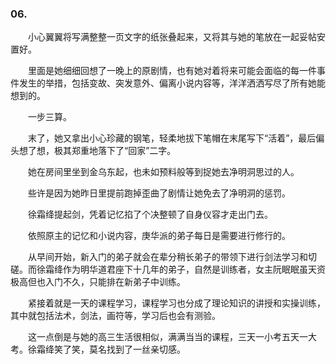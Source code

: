 ### 06.

　　小心翼翼将写满整整一页文字的纸张叠起来，又将其与她的笔放在一起妥帖安置好。

　　里面是她细细回想了一晚上的原剧情，也有她对着将来可能会面临的每一件事件发生的举措，包括变故、突发意外、偏离小说内容等，洋洋洒洒写尽了所有她能想到的。

　　一步三算。

　　末了，她又拿出小心珍藏的钢笔，轻柔地拔下笔帽在末尾写下“活着”，最后偏头想了想，极其郑重地落下了“回家”二字。

　　她在房间里坐到金乌东起，也未如预料般等到捉她去净明洞思过的人。

　　些许是因为她昨日里提前跑掉歪曲了剧情让她免去了净明洞的惩罚。

　　徐霜绛提起剑，凭着记忆掐了个决整顿了自身仪容才走出门去。

　　依照原主的记忆和小说内容，庚华派的弟子每日是需要进行修行的。

　　从早间开始，新入门的弟子就会在辈分稍长弟子的带领下进行剑法学习和切磋。而徐霜绛作为明华道君座下十几年的弟子，自然是训练者，女主阮眠眠虽天资极高但也入门不久，只能排在新弟子中训练。

　　紧接着就是一天的课程学习，课程学习也分成了理论知识的讲授和实操训练，其中就包括法术，剑法，画符等，学习后也会有测验。

　　这一点倒是与她的高三生活很相似，满满当当的课程，三天一小考五天一大考。徐霜绛笑了笑，莫名找到了一丝亲切感。